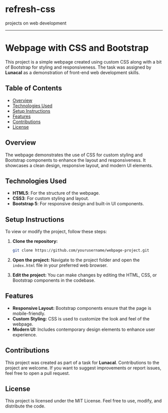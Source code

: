 # refresh-css
projects on web development

---

# Webpage with CSS and Bootstrap

This project is a simple webpage created using custom CSS along with a bit of Bootstrap for styling and responsiveness. The task was assigned by **Lunacal** as a demonstration of front-end web development skills.

## Table of Contents
- [Overview](#overview)
- [Technologies Used](#technologies-used)
- [Setup Instructions](#setup-instructions)
- [Features](#features)
- [Contributions](#contributions)
- [License](#license)

## Overview
The webpage demonstrates the use of CSS for custom styling and Bootstrap components to enhance the layout and responsiveness. It showcases a clean design, responsive layout, and modern UI elements.

## Technologies Used
- **HTML5**: For the structure of the webpage.
- **CSS3**: For custom styling and layout.
- **Bootstrap 5**: For responsive design and built-in UI components.

## Setup Instructions
To view or modify the project, follow these steps:

1. **Clone the repository:**
   ```bash
   git clone https://github.com/yourusername/webpage-project.git
   ```

2. **Open the project:**
   Navigate to the project folder and open the `index.html` file in your preferred web browser.

3. **Edit the project:**
   You can make changes by editing the HTML, CSS, or Bootstrap components in the codebase.

## Features
- **Responsive Layout:** Bootstrap components ensure that the page is mobile-friendly.
- **Custom Styling:** CSS is used to customize the look and feel of the webpage.
- **Modern UI:** Includes contemporary design elements to enhance user experience.

## Contributions
This project was created as part of a task for **Lunacal**. Contributions to the project are welcome. If you want to suggest improvements or report issues, feel free to open a pull request.

## License
This project is licensed under the MIT License. Feel free to use, modify, and distribute the code.

